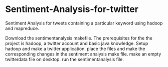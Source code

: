 # Sentiment-Analysis-for-twitter
Sentiment Analysis for tweets containing a particular keyword using hadoop and mapreduce.

Download the sentimentanalysis makefile. 
The prerequisites for the the project is hadoop, a twitter account and basic java knowledge.
Setup hadoop and make a twitter application.
place the files and make the corresponding changes in the sentiment analysis make file.
make an empty twitterdata file on desktop.
run the sentimentanalysis file.
